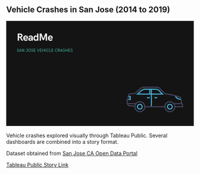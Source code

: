 ## Vehicle Crashes in San Jose (2014 to 2019)

![](Image.png)

Vehicle crashes explored visually through Tableau Public. Several dashboards are combined into a story format. 

Dataset obtained from [San Jose CA Open Data Portal](https://data.sanjoseca.gov/dataset/crashes-data)

[Tableau Public Story Link](https://public.tableau.com/app/profile/lavanya.santhosh/viz/SanJoseCrashes/StorySJCrashes)
